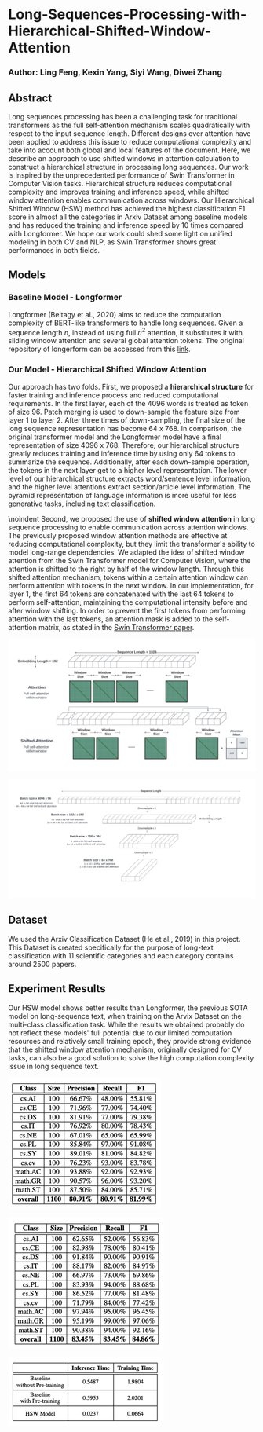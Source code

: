# Long-Sequences-Processing-with-Hierarchical-Shifted-Window-Attention

### Author: Ling Feng, Kexin Yang, Siyi Wang, Diwei Zhang

## Abstract
Long sequences processing has been a challenging task for traditional transformers as the full self-attention mechanism scales quadratically with respect to the input sequence length. Different designs over attention have been applied to address this issue to reduce computational complexity and take into account both global and local features of the document. Here, we describe an approach to use shifted windows in attention calculation to construct a hierarchical structure in processing long sequences. Our work is inspired by the unprecedented performance of Swin Transformer in Computer Vision tasks. Hierarchical structure reduces computational complexity and improves training and inference speed, while shifted window attention enables communication across windows. Our Hierarchical Shifted Window (HSW) method has achieved the highest classification F1 score in almost all the categories in Arxiv Dataset among baseline models and has reduced the training and inference speed by 10 times compared with Longformer. We hope our work could shed some light on unified modeling in both CV and NLP, as Swin Transformer shows great performances in both fields.

## Models
### Baseline Model - Longformer
Longformer (Beltagy et al., 2020) aims to reduce the computation complexity of BERT-like transformers to handle long sequences. Given a sequence length $n$, instead of using full $n^2$ attention, it substitutes it with sliding window attention and several global attention tokens. The original repository of longerform can be accessed from this [link](https://github.com/allenai/longformer).

### Our Model - Hierarchical Shifted Window Attention
Our approach has two folds. First, we proposed a **hierarchical structure** for faster training and inference process and reduced computational requirements. In the first layer, each of the 4096 words is treated as token of size 96. Patch merging is used to down-sample the feature size from layer 1 to layer 2. After three times of down-sampling, the final size of the long sequence representation has become 64 x 768. In comparison, the original transformer model and the Longformer model have a final representation of size 4096 x 768. Therefore, our hierarchical structure greatly reduces training and inference time by using only 64 tokens to summarize the sequence. Additionally, after each down-sample operation, the tokens in the next layer get to a higher level representation. The lower level of our hierarchical structure extracts word/sentence level information, and the higher level attentions extract section/article level information. The pyramid representation of language information is more useful for less generative tasks, including text classification.

\noindent Second, we proposed the use of **shifted window attention** in long sequence processing to enable communication across attention windows. The previously proposed window attention methods are effective at reducing computational complexity, but they limit the transformer's ability to model long-range dependencies. We adapted the idea of shifted window attention from the Swin Transformer model for Computer Vision, where the attention is shifted to the right by half of the window length. Through this shifted attention mechanism, tokens within a certain attention window can perform attention with tokens in the next window. In our implementation, for layer 1, the first 64 tokens are concatenated with the last 64 tokens to perform self-attention, maintaining the computational intensity before and after window shifting. In order to prevent the first tokens from performing attention with the last tokens, an attention mask is added to the self-attention matrix, as stated in the [Swin Transformer paper](https://arxiv.org/abs/2103.14030). 

![Alt text](images/attentionwindow.png?raw=true "Attention Window Design")

![Alt text](images/hierarchical.png?raw=true "Hierarchical Structure")

## Dataset
We used the Arxiv Classification Dataset (He et al., 2019) in this project. This Dataset is created specifically for the purpose of long-text classification with 11 scientific categories and each category contains around 2500 papers.

## Experiment Results
Our HSW model shows better results than Longformer, the previous SOTA model on long-sequence text, when training on the Arvix Dataset on the multi-class classification task. While the results we obtained probably do not reflect these models' full potential due to our limited computation resources and relatively small training epoch, they provide strong evidence that the shifted window attention mechanism, originally designed for CV tasks, can also be a good solution to solve the high computation complexity issue in long sequence text. 


![Alt text](images/longformer.png?raw=true "Longformer classification accuracy")

![Alt text](images/HSAmodel.png?raw=true "HSA model classification accuracy")

![Alt text](images/runtime.png?raw=true "Runtime comparison")
